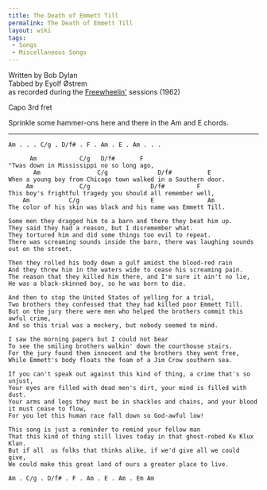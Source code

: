 ```yaml
---
title: The Death of Emmett Till
permalink: The Death of Emmett Till
layout: wiki
tags:
 - Songs
 - Miscellaneous Songs
---
```


Written by Bob Dylan  
Tabbed by Eyolf Østrem  
as recorded during the [Freewheelin'](/wiki/Freewheelin' "wikilink") sessions
(1962)

Capo 3rd fret

Sprinkle some hammer-ons here and there in the Am and E chords.

* * * * *

    Am . . . C/g . D/f# . F . Am . E . Am . . .

          Am            C/g   D/f#       F
    "Twas down in Mississippi no so long ago,
           Am                C/g              D/f#          E
    When a young boy from Chicago town walked in a Southern door.
         Am             C/g                 D/f#         F
    This boy's frightful tragedy you should all remember well,
        Am           C/g                    E               Am
    The color of his skin was black and his name was Emmett Till.

    Some men they dragged him to a barn and there they beat him up.
    They said they had a reason, but I disremember what.
    They tortured him and did some things too evil to repeat.
    There was screaming sounds inside the barn, there was laughing sounds out on the street.

    Then they rolled his body down a gulf amidst the blood-red rain
    And they threw him in the waters wide to cease his screaming pain.
    The reason that they killed him there, and I'm sure it ain't no lie,
    He was a black-skinned boy, so he was born to die.

    And then to stop the United States of yelling for a trial,
    Two brothers they confessed that they had killed poor Emmett Till.
    But on the jury there were men who helped the brothers commit this awful crime,
    And so this trial was a mockery, but nobody seemed to mind.

    I saw the morning papers but I could not bear
    To see the smiling brothers walkin' down the courthouse stairs.
    For the jury found them innocent and the brothers they went free,
    While Emmett's body floats the foam of a Jim Crow southern sea.

    If you can't speak out against this kind of thing, a crime that's so unjust,
    Your eyes are filled with dead men's dirt, your mind is filled with dust.
    Your arms and legs they must be in shackles and chains, and your blood it must cease to flow,
    For you let this human race fall down so God-awful low!

    This song is just a reminder to remind your fellow man
    That this kind of thing still lives today in that ghost-robed Ku Klux Klan.
    But if all  us folks that thinks alike, if we'd give all we could give,
    We could make this great land of ours a greater place to live.

    Am . C/g . D/f# . F . Am . E . Am . Em Am
